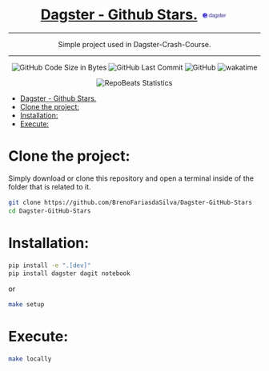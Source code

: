 <div align="center">
  
# [Dagster - Github Stars.](https://github.com/BrenoFariasdaSilva/Dagster-GitHub-Stars) <img src="https://github.com/BrenoFariasdaSilva/Dagster-GitHub-Stars/blob/main/.assets/Dagster.svg"  width="11%" height="11%">

</div>

<div align="center">
  
---
  
Simple project used in Dagster-Crash-Course.

---
</div>

<div align="center">

![GitHub Code Size in Bytes](https://img.shields.io/github/languages/code-size/BrenoFariasdaSilva/Dagster-GitHub-Stars)
![GitHub Last Commit](https://img.shields.io/github/last-commit/BrenoFariasdaSilva/Dagster-GitHub-Stars)
![GitHub](https://img.shields.io/github/license/BrenoFariasdaSilva/Dagster-GitHub-Stars)
![wakatime](https://wakatime.com/badge/github/BrenoFariasdaSilva/Dagster-GitHub-Stars.svg)

</div>

<div align="center">
  
![RepoBeats Statistics](https://repobeats.axiom.co/api/embed/5956a85a1c6097c587eca24d81c2f2933008e01b.svg "Repobeats analytics image")

</div>

- [Dagster - Github Stars. ](#dagster---github-stars-)
- [Clone the project:](#clone-the-project)
- [Installation:](#installation)
- [Execute:](#execute)

# Clone the project:
Simply download or clone this repository and open a terminal inside of the folder that is related to it. 
```bash
git clone https://github.com/BrenoFariasdaSilva/Dagster-GitHub-Stars
cd Dagster-GitHub-Stars
```

# Installation:
```bash
pip install -e ".[dev]"
pip install dagster dagit notebook
```

or 

```bash
make setup
```

# Execute:
```bash
make locally
```
